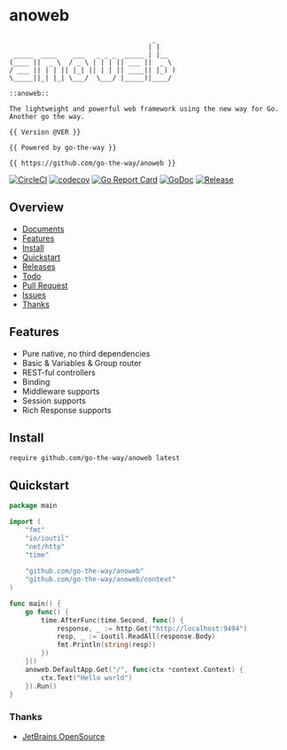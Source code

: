 # anoweb

```
                                    _
                                   | |
 _____  ____    ___   _ _ _  _____ | |__
(____ ||  _ \  / _ \ | | | || ___ ||  _ \ 
/ ___ || | | || |_| || | | || ____|| |_) )
\_____||_| |_| \___/  \___/ |_____)|____/ 

::anoweb:: 

The lightweight and powerful web framework using the new way for Go. Another go the way.

{{ Version @VER }}

{{ Powered by go-the-way }}

{{ https://github.com/go-the-way/anoweb }}

```

[![CircleCI](https://circleci.com/gh/go-the-way/anoweb/tree/main.svg?style=shield)](https://circleci.com/gh/go-the-way/anoweb/tree/main)
[![codecov](https://codecov.io/gh/go-the-way/anoweb/branch/main/graph/badge.svg?token=8MAR3J959H)](https://codecov.io/gh/go-the-way/anoweb)
[![Go Report Card](https://goreportcard.com/badge/github.com/go-the-way/anoweb)](https://goreportcard.com/report/github.com/go-the-way/anoweb)
[![GoDoc](https://pkg.go.dev/badge/github.com/go-the-way/anoweb?status.svg)](https://pkg.go.dev/github.com/go-the-way/anoweb?tab=doc)
[![Release](https://img.shields.io/github/release/go-the-way/anoweb.svg?style=flat-square)](https://github.com/go-the-way/anoweb/releases)

## Overview

- [Documents](https://github.com/go-the-way/anoweb/wikis)
- [Features](#Features)
- [Install](#Install)
- [Quickstart](#Quickstart)
- [Releases](https://github.com/go-the-way/anoweb/releases)
- [Todo](https://github.com/go-the-way/anoweb/blob/main/TODO.md)
- [Pull Request](https://github.com/go-the-way/anoweb/pulls)
- [Issues](https://github.com/go-the-way/anoweb/issues)
- [Thanks](#thanks)

## Features

- Pure native, no third dependencies
- Basic & Variables & Group router
- REST-ful controllers
- Binding
- Middleware supports
- Session supports
- Rich Response supports

## Install

```
require github.com/go-the-way/anoweb latest
```

## Quickstart

```go
package main

import (
	"fmt"
	"io/ioutil"
	"net/http"
	"time"
	
	"github.com/go-the-way/anoweb"
	"github.com/go-the-way/anoweb/context"
)

func main() {
	go func() {
		time.AfterFunc(time.Second, func() {
			response, _ := http.Get("http://localhost:9494")
			resp, _ := ioutil.ReadAll(response.Body)
			fmt.Println(string(resp))
		})
	}()
	anoweb.DefaultApp.Get("/", func(ctx *context.Context) {
		ctx.Text("Hello world")
	}).Run()
}
```

### Thanks
* [JetBrains OpenSource](https://jb.gg/OpenSource)
